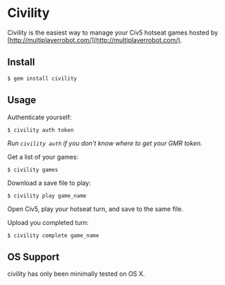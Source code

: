 Civility
========

Civility is the easiest way to manage your Civ5 hotseat games hosted by [http://multiplayerrobot.com/](http://multiplayerrobot.com/).

Install
-------

    $ gem install civility


Usage
-----

Authenticate yourself:

    $ civility auth token

_Run `civility auth` if you don't know where to get your GMR token._

Get a list of your games:

    $ civility games


Download a save file to play:

    $ civility play game_name

Open Civ5, play your hotseat turn, and save to the same file.

Upload you completed turn:

    $ civility complete game_name

OS Support
----------

civility has only been minimally tested on OS X.

